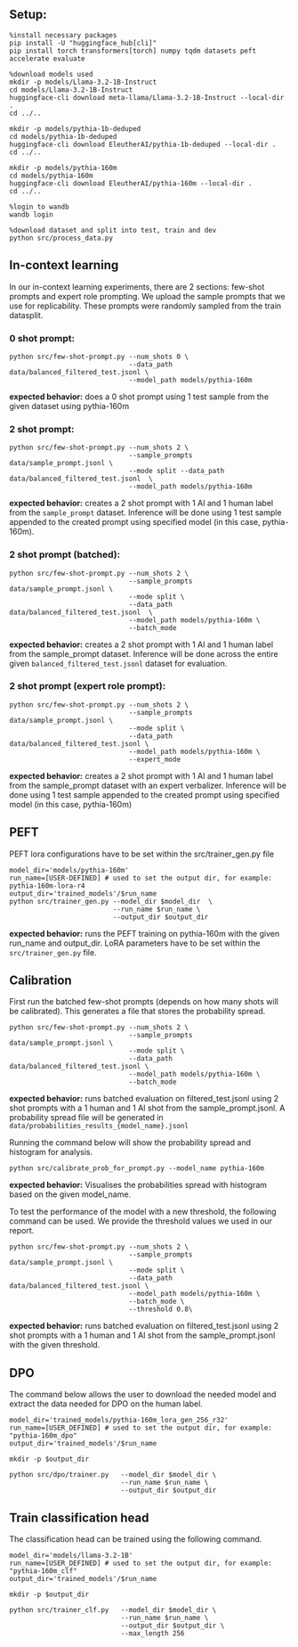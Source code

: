 ## Setup:

```
%install necessary packages
pip install -U "huggingface_hub[cli]"
pip install torch transformers[torch] numpy tqdm datasets peft accelerate evaluate
```

```
%download models used
mkdir -p models/Llama-3.2-1B-Instruct
cd models/Llama-3.2-1B-Instruct
huggingface-cli download meta-llama/Llama-3.2-1B-Instruct --local-dir .
cd ../..

mkdir -p models/pythia-1b-deduped
cd models/pythia-1b-deduped
huggingface-cli download EleutherAI/pythia-1b-deduped --local-dir .
cd ../..

mkdir -p models/pythia-160m
cd models/pythia-160m
huggingface-cli download EleutherAI/pythia-160m --local-dir .
cd ../..
```

``` 
%login to wandb
wandb login 
```

```
%download dataset and split into test, train and dev
python src/process_data.py
```

## In-context learning

In our in-context learning experiments, there are 2 sections: few-shot prompts and expert role prompting. We upload the sample prompts that we use for replicability. These prompts were randomly sampled from the train datasplit. 

### 0 shot prompt:

```
python src/few-shot-prompt.py --num_shots 0 \
                              --data_path data/balanced_filtered_test.jsonl \
                              --model_path models/pythia-160m
```

**expected behavior:** does a 0 shot prompt using 1 test sample from the given dataset using pythia-160m



### 2 shot prompt:

```
python src/few-shot-prompt.py --num_shots 2 \
                              --sample_prompts data/sample_prompt.jsonl \
                              --mode split --data_path data/balanced_filtered_test.jsonl  \
                              --model_path models/pythia-160m
```

**expected behavior:** creates a 2 shot prompt with 1 AI and 1 human label from the `sample_prompt` dataset. Inference will be done using 1 test sample appended to the created prompt using specified model (in this case, pythia-160m).



### 2 shot prompt (batched):

```
python src/few-shot-prompt.py --num_shots 2 \
                              --sample_prompts data/sample_prompt.jsonl \
                              --mode split \
                              --data_path data/balanced_filtered_test.jsonl  \
                              --model_path models/pythia-160m \
                              --batch_mode
```

**expected behavior:** creates a 2 shot prompt with 1 AI and 1 human label from the sample_prompt dataset. Inference will be done across the entire given `balanced_filtered_test.jsonl` dataset for evaluation.



### 2 shot prompt (expert role prompt):

```
python src/few-shot-prompt.py --num_shots 2 \
                              --sample_prompts data/sample_prompt.jsonl \
                              --mode split \
                              --data_path data/balanced_filtered_test.jsonl \
                              --model_path models/pythia-160m \
                              --expert_mode
```

**expected behavior:** creates a 2 shot prompt with 1 AI and 1 human label from the sample_prompt dataset with an expert verbalizer. Inference will be done using 1 test sample appended to the created prompt using specified model (in this case, pythia-160m)

## PEFT

PEFT lora configurations have to be set within the src/trainer_gen.py file

```
model_dir='models/pythia-160m'
run_name=[USER-DEFINED] # used to set the output dir, for example: pythia-160m-lora-r4
output_dir='trained_models'/$run_name
python src/trainer_gen.py --model_dir $model_dir  \
                          --run_name $run_name \
                          --output_dir $output_dir 
```

**expected behavior:** runs the PEFT training on pythia-160m with the given run_name and output_dir. LoRA parameters have to be set within the `src/trainer_gen.py` file.

## Calibration

First run the batched few-shot prompts (depends on how many shots will be calibrated). This generates a file that stores the probability spread.

```
python src/few-shot-prompt.py --num_shots 2 \
                              --sample_prompts data/sample_prompt.jsonl \
                              --mode split \
                              --data_path data/balanced_filtered_test.jsonl \
                              --model_path models/pythia-160m \
                              --batch_mode
```

**expected behavior:** runs batched evaluation on filtered_test.jsonl using 2 shot prompts with a 1 human and 1 AI shot from the sample_prompt.jsonl. A probability spread file will be generated in `data/probabilities_results_{model_name}.jsonl`

Running the command below will show the probability spread and histogram for analysis.

```
python src/calibrate_prob_for_prompt.py --model_name pythia-160m
```

**expected behavior:** Visualises the probabilities spread with histogram based on the given model_name.

To test the performance of the model with a new threshold, the following command can be used. We provide the threshold values we used in our report.

```
python src/few-shot-prompt.py --num_shots 2 \
                              --sample_prompts data/sample_prompt.jsonl \
                              --mode split \
                              --data_path data/balanced_filtered_test.jsonl \
                              --model_path models/pythia-160m \
                              --batch_mode \ 
                              --threshold 0.8\
```

**expected behavior:** runs batched evaluation on filtered_test.jsonl using 2 shot prompts with a 1 human and 1 AI shot from the sample_prompt.jsonl with the given threshold.

## DPO

The command below allows the user to download the needed model and extract the data needed for DPO on the human label.

```
model_dir='trained_models/pythia-160m_lora_gen_256_r32'
run_name=[USER_DEFINED] # used to set the output dir, for example: "pythia-160m_dpo"
output_dir='trained_models'/$run_name

mkdir -p $output_dir

python src/dpo/trainer.py   --model_dir $model_dir \
                            --run_name $run_name \
                            --output_dir $output_dir 
```



## Train classification head

The classification head can be trained using the following command. 

```
model_dir='models/llama-3.2-1B'
run_name=[USER_DEFINED] # used to set the output dir, for example: "pythia-160m_clf"
output_dir='trained_models'/$run_name

mkdir -p $output_dir

python src/trainer_clf.py   --model_dir $model_dir \
                            --run_name $run_name \
                            --output_dir $output_dir \
                            --max_length 256 
```

